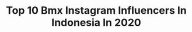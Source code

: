 ---
title: Top 10 Bmx Instagram Influencers In Indonesia In 2020
description: >-
  Find top bmx Instagram influencers in Indonesia in 2020. Most popular hashtags: #bmx #dirumahaja #indonesia #kerjagwmain.
platform: Instagram
profiles:
  - username: "samuelavrillian"
    fullname: >-
      Samuel Avrillian
    location: "Indonesia"
    followers: 8202
    engagement: 490
    commentsToLikes: 0.054895
    avatar: "https://scontent-ams4-1.cdninstagram.com/v/t51.2885-19/s320x320/90704513_204803550849486_2310345638178455552_n.jpg?_nc_ht=scontent-ams4-1.cdninstagram.com&_nc_ohc=sv0fjtEjP9cAX_eTKXL&oh=b377785447de1e527f273ade17dce235&oe=5EB672BD"
    verified: false
    hashtags: "#bandung, #17agustus, #jawabarat, #ioxc"
  - username: "tonisyarifudin"
    fullname: >-
      Toni Syarifudin
    location: "Indonesia"
    followers: 13859
    engagement: 631
    commentsToLikes: 0.019811
    avatar: "https://scontent-ams4-1.cdninstagram.com/v/t51.2885-19/s320x320/92021407_620579802124582_6626829058179072000_n.jpg?_nc_ht=scontent-ams4-1.cdninstagram.com&_nc_ohc=GFvg-i2wQrwAX-Cpepy&oh=fcad5e213af68614bc13b34ec6cd7524&oe=5EB9C5F3"
    verified: false
    hashtags: "#fun, #kaifight77, #grateful, #bestwife"
  - username: "ardikawinata"
    fullname: >-
      AW
    location: "Indonesia"
    followers: 29980
    engagement: 398
    commentsToLikes: 0.013912
    avatar: "https://scontent-lht6-1.cdninstagram.com/v/t51.2885-19/s320x320/74666131_293781348179232_5465135430762496000_n.jpg?_nc_ht=scontent-lht6-1.cdninstagram.com&_nc_ohc=fi6F5IG0lRIAX9teLFX&oh=2425c6cd42cb5dc3bf95e5f1af8601ed&oe=5EB28DC2"
    verified: false
    hashtags: "#timtam, #lpsupportindonesia, #timtaminsenyumin, #fyc"
  - username: "rio_karioakbar"
    fullname: >-
      Rio Akbar
    location: "Indonesia"
    followers: 12016
    engagement: 712
    commentsToLikes: 0.013796
    avatar: "https://scontent-ams4-1.cdninstagram.com/v/t51.2885-19/s320x320/27879571_2040729969473522_8045890504795095040_n.jpg?_nc_ht=scontent-ams4-1.cdninstagram.com&_nc_ohc=I9VOl8jpMwMAX8lYM5y&oh=a743e97ffb26db690af939ecd9429a6f&oe=5EB93359"
    verified: false
    hashtags: "#bmxfamily, #indonesiancyclingfederation, #dirumahaja, #kelamaandirumah"
  - username: "botayagata"
    fullname: >-
      Botayagata
    location: "Indonesia"
    followers: 32276
    engagement: 145
    commentsToLikes: 0.009842
    avatar: "https://scontent-ams4-1.cdninstagram.com/v/t51.2885-19/s320x320/39913462_672705763109783_7433037223282343936_n.jpg?_nc_ht=scontent-ams4-1.cdninstagram.com&_nc_ohc=8xoJ-2TgWJoAX_zAWCP&oh=58265050643bb2e1997ba96bae453d7b&oe=5E85B051"
    verified: false
    hashtags: "#quarantineday10, #ancolbeach, #botayataga, #bmx"
  - username: "vicky_kalea19"
    fullname: >-
      𝑽𝒊𝒄𝒌𝒚 𝑲𝒂𝒍𝒆𝒂
    location: "Indonesia"
    followers: 13267
    engagement: 722
    commentsToLikes: 0.019441
    avatar: "https://scontent-lhr8-1.cdninstagram.com/v/t51.2885-19/s320x320/83885864_223319642026240_2292123354661912576_n.jpg?_nc_ht=scontent-lhr8-1.cdninstagram.com&_nc_ohc=50CroTd6GU0AX-zKlwC&oh=c0cb0802551e5ddc35fa36f657e5d5df&oe=5EBC133C"
    verified: false
    hashtags: "#nofilter, #happy, #interceptfilmcraft, #horor"
  - username: "reynaldirere171"
    fullname: >-
      Reynaldi pradhana (rere)
    location: "Indonesia"
    followers: 30207
    engagement: 998
    commentsToLikes: 0.010361
    avatar: "https://scontent-lht6-1.cdninstagram.com/v/t51.2885-19/s320x320/19436903_457029051324306_373026838894608384_a.jpg?_nc_ht=scontent-lht6-1.cdninstagram.com&_nc_ohc=wDZCIoH1WmIAX8_jTbV&oh=9715c90f9bbb182945b9e9f979b86e6b&oe=5EBB1CDD"
    verified: false
    hashtags: "#tuneup, #italiano, #racingramerame, #rxkingsuperpro"
  - username: "satriavijie"
    fullname: >-
      SV
    location: "Indonesia"
    followers: 95078
    engagement: 699
    commentsToLikes: 0.008905
    avatar: "https://scontent-lhr8-1.cdninstagram.com/v/t51.2885-19/s320x320/91282886_227116222008365_3357906140405956608_n.jpg?_nc_ht=scontent-lhr8-1.cdninstagram.com&_nc_ohc=7iwUDOH_OqkAX9UzqXO&oh=6fc4909e09c9fbf75baad3228edd838d&oe=5EB9B34D"
    verified: true
    hashtags: "#ayosemangat, #converseid, #fuckcorona, #tiktok"
  - username: "ketekk_"
    fullname: >-
      # K E D A I G A U L
    location: "Indonesia"
    followers: 5051
    engagement: 589
    commentsToLikes: 0.041910
    avatar: "https://scontent-amt2-1.cdninstagram.com/v/t51.2885-19/s320x320/80823950_189617098856864_5959245979076001792_n.jpg?_nc_ht=scontent-amt2-1.cdninstagram.com&_nc_ohc=qvK5KQX6t34AX8ZWMJE&oh=21657984c89ce913c8716f0ba0bee769&oe=5EB1A701"
    verified: false
    hashtags: "#fornasvkaltim, #skateboardindonesia, #skatelife, #kedaigaul"
  - username: "rzkyprtmamz"
    fullname: >-
      ɾȥƙყρɾƚɱα
    location: "Indonesia"
    followers: 7049
    engagement: 373
    commentsToLikes: 0.059243
    avatar: "https://scontent-ams4-1.cdninstagram.com/v/t51.2885-19/s320x320/89818894_826153881187499_3874588936588230656_n.jpg?_nc_ht=scontent-ams4-1.cdninstagram.com&_nc_ohc=EoRWtynoh8MAX9KpKft&oh=9a7bde0a11020b7a3ccebb0c09133ef1&oe=5EB2D02F"
    verified: false
    hashtags: "#asikinfeedsmu, #sorry, #monsterroad2020, #fingerboardtv"
---